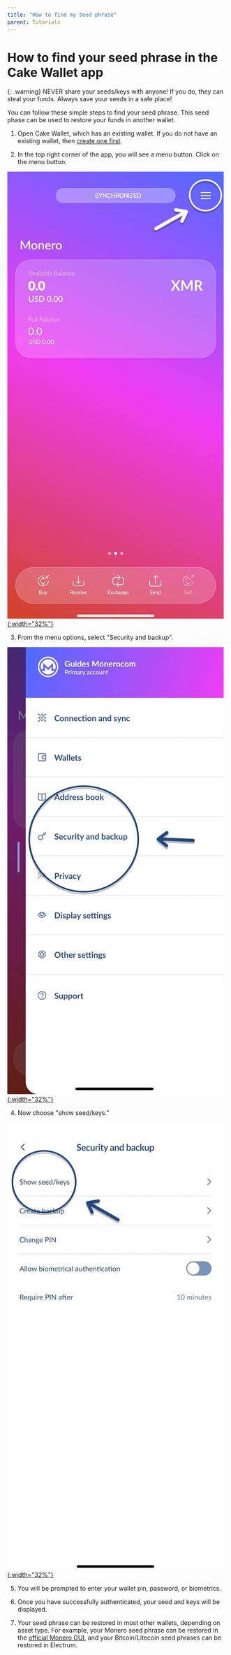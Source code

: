 ```yaml
---
title: "How to find my seed phrase"
parent: Tutorials
---
```


# How to find your seed phrase in the Cake Wallet app

{: .warning}
NEVER share your seeds/keys with anyone! If you do, they can steal your funds. Always save your seeds in a safe place!

You can follow these simple steps to find your seed phrase. This seed phase can be used to restore your funds in another wallet.
 
1. Open Cake Wallet, which has an existing wallet. If you do not have an existing wallet, then [create one first](../../get-started/setup/create-new-wallet).

2. In the top right corner of the app, you will see a menu button. Click on the menu button.

[![MainScreen](/images/MainScreen-MenuPoint.jpg){:width="32%"}](/images/MainScreen-MenuPoint.jpg)

3. From the menu options, select "Security and backup".

[![Menu](/images/Menu-SecurityPoint.jpg){:width="32%"}](/images/Menu-SecurityPoint.jpg)

4. Now choose "show seed/keys."

[![SecurityMenu](/images/Security-SeedPoint.jpg){:width="32%"}](/images/Security-SeedPoint.jpg)

5. You will be prompted to enter your wallet pin, password, or biometrics.

6. Once you have successfully authenticated, your seed and keys will be displayed.

7. Your seed phrase can be restored in most other wallets, depending on asset type. For example, your Monero seed phrase can be restored in the [official Monero GUI](https://getmonero.org/downloads), and your Bitcoin/Litecoin seed phrases can be restored in Electrum.
